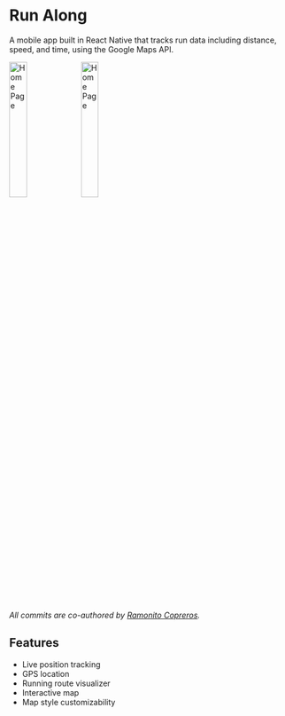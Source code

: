 # Run Along

A mobile app built in React Native that tracks run data including distance, speed, and time, using the Google Maps API. 

<div display="flex">
<img src="https://github.com/Farhan-Nazeer/Path-Pilot/blob/main/assets/home_page_example.png" alt="Home Page" height="25%" width="25%">
<img src="https://github.com/Farhan-Nazeer/Path-Pilot/blob/main/assets/map_interface_example.png" alt="Home Page" height="25%" width="25%">
</div>

*All commits are co-authored by [Ramonito Copreros](https://github.com/RCopJr "Ramonito Copreros").* 
## Features
* Live position tracking
* GPS location
* Running route visualizer
* Interactive map
* Map style customizability 
